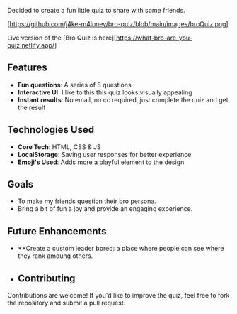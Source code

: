 Decided to create a fun little quiz to share with some friends. 

[https://github.com/j4ke-m4loney/bro-quiz/blob/main/images/broQuiz.png]

Live version of the [Bro Quiz is here][https://what-bro-are-you-quiz.netlify.app/] 

## Features 
- **Fun questions**: A series of 8 questions
- **Interactive UI**: I like to this this quiz looks visually appealing
- **Instant results**: No email, no cc required, just complete the quiz and get the result

## Technologies Used
- **Core Tech**: HTML, CSS & JS
- **LocalStorage**: Saving user responses for better experience
- **Emoji's Used**: Adds more a playful element to the design

## Goals
- To make my friends question their bro persona.
- Bring a bit of fun a joy and provide an engaging experience.

## Future Enhancements
- **Create a custom leader bored: a place where people can see where they rank amoung others.

- ## Contributing
Contributions are welcome! If you'd like to improve the quiz, feel free to fork the repository and submit a pull request.

